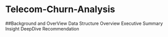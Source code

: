 # Telecom-Churn-Analysis

##Background and OverView
Data Structure Overview
Executive Summary
Insight DeepDive
Recommendation 
